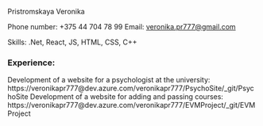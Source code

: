 Pristromskaya Veronika

Phone number: +375 44 704 78 99
Email: veronika.pr777@gmail.com

Skills: .Net, React, JS, HTML, CSS, C++

<h3>Experience:</h3>
Development of a website for a psychologist at the university: https://veronikapr777@dev.azure.com/veronikapr777/PsychoSite/_git/PsychoSite
Development of a website for adding and passing courses: https://veronikapr777@dev.azure.com/veronikapr777/EVMProject/_git/EVMProject
